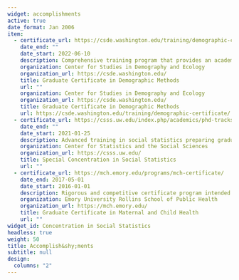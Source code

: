 ```yaml
---
widget: accomplishments
active: true
date_format: Jan 2006
item:
  - certificate_url: https://csde.washington.edu/training/demographic-certificate/
    date_end: ""
    date_start: 2022-06-10
    description: Comprehensive training program that provides an academic pathway to advanced population research at UW. The program courses integrate a variety of disciplines and core demography, a professional development seminar series, a weekly research seminar, and opportunities for research collaboration with faculty affiliates.
    organization: Center for Studies in Demography and Ecology
    organization_url: https://csde.washington.edu/
    title: Graduate Certificate in Demographic Methods
    url: ""
    organization: Center for Studies in Demography and Ecology 
    organization_url: https://csde.washington.edu/
    title: Graduate Certificate in Demographic Methods
    url: https://csde.washington.edu/training/demographic-certificate/
  - certificate_url: https://csss.uw.edu/index.php/academics/phd-tracks
    date_end: ""
    date_start: 2021-01-25
    description: Advanced training in social statistics preparing graduate students for independent research and teaching careers in quantitative social sciences.
    organization: Center for Statistics and the Social Sciences
    organization_url: https://csss.uw.edu/
    title: Special Concentration in Social Statistics
    url: ""
  - certificate_url: https://mch.emory.edu/programs/mch-certificate/
    date_end: 2017-05-01
    date_start: 2016-01-01
    description: Rigorous and competitive certificate program intended for graduate students who are committed to the development and promotion of the Maternal and Child Health (MCH) field.
    organization: Emory University Rollins School of Public Health
    organization_url: https://mch.emory.edu/
    title: Graduate Certificate in Maternal and Child Health
    url: ""
widget_id: Concentration in Social Statistics
headless: true
weight: 50
title: Accomplish&shy;ments
subtitle: null
design:
  columns: "2"
---
```

